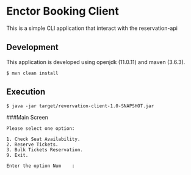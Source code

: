 # Enctor Booking Client

This is a simple CLI application that interact with the reservation-api

## Development
This application is developed using openjdk (11.0.11) and maven (3.6.3).
```shell
$ mvn clean install
```

## Execution
```shell
$ java -jar target/revervation-client-1.0-SNAPSHOT.jar
```

###Main Screen
```shell
Please select one option:

1. Check Seat Availability.
2. Reserve Tickets.
3. Bulk Tickets Reservation.
9. Exit.

Enter the option Num    :
```
